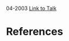 

04-2003
[Link to Talk](https://www.churchofjesuschrist.org/study/general-conference/2003/04/sunday-morning-session?lang=eng)



# References
